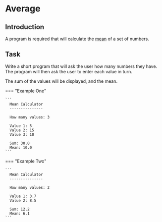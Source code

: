 # Average

## Introduction

A program is required that will calculate the [mean](https://www.mathsisfun.com/mean.html "Maths help") of a set of numbers.

## Task

Write a short program that will ask the user how many numbers they have.  The program will then ask the user to enter each value in turn.

The sum of the values will be displayed, and the mean.

=== "Example One"

    ```
      Mean Calculator
      ---------------
      
      How many values: 3
      
      Value 1: 5
      Value 2: 15
      Value 3: 10
      
      Sum: 30.0
      Mean: 10.0
    ```

=== "Example Two"

    ```
      Mean Calculator
      ---------------
      
      How many values: 2
      
      Value 1: 3.7
      Value 2: 8.5
      
      Sum: 12.2
      Mean: 6.1
    ```


